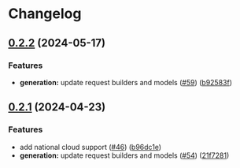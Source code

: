 # Changelog

## [0.2.2](https://github.com/microsoftgraph/msgraph-beta-cli/compare/v0.2.1...v0.2.2) (2024-05-17)


### Features

* **generation:** update request builders and models ([#59](https://github.com/microsoftgraph/msgraph-beta-cli/issues/59)) ([b92583f](https://github.com/microsoftgraph/msgraph-beta-cli/commit/b92583f3ad0e7a6b7e69811eceee0b1f061fa10a))

## [0.2.1](https://github.com/microsoftgraph/msgraph-beta-cli/compare/v0.2.0...v0.2.1) (2024-04-23)


### Features

* add national cloud support ([#46](https://github.com/microsoftgraph/msgraph-beta-cli/issues/46)) ([b96dc1e](https://github.com/microsoftgraph/msgraph-beta-cli/commit/b96dc1ed4755017ce47b4a814bab707b0ede5f4b))
* **generation:** update request builders and models ([#54](https://github.com/microsoftgraph/msgraph-beta-cli/issues/54)) ([21f7281](https://github.com/microsoftgraph/msgraph-beta-cli/commit/21f7281b260a6e9efa168ab89bc64827231ebb3d))
